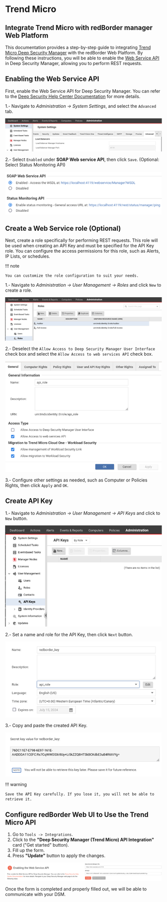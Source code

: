 # Trend Micro

## Integrate Trend Micro with redBorder manager Web Platform

This documentation provides a step-by-step guide to integrating [Trend Micro Deep Security Manager](https://www.trendmicro.com/en_us/business/products/hybrid-cloud/deep-security.html?utm_content=ent_cloud+security_lg_e_es_wg_ao_search&ent_cloud+one_lg_e_es_wg_ao_search&gad_source=1&gclid=Cj0KCQjwkdO0BhDxARIsANkNcrel8Dzy3FK5eq43xqTjoUjEzbPHWa83z9Di5gBm_DLFxWQUQGkY3g8aAjV-EALw_wcB) with the redBorder Web Platform. By following these instructions, you will be able to enable the [Web Service API](https://automation.deepsecurity.trendmicro.com/article/20_0/api-reference/) in Deep Security Manager, allowing you to perform REST requests.

## Enabling the Web Service API

First, enable the Web Service API for Deep Security Manager. You can refer to the [Deep Security Help Center Documentation](https://help.deepsecurity.trendmicro.com/20_0/on-premise/welcome.html) for more details. 

1.- Navigate to *Administration -> System Settings*, and select the `Advanced` tab.

![Admin panel Advanced Settings](images/trend_micro_step_1.png)

2.- Select `Enabled` under **SOAP Web service API**, then click `Save`. (Optional: Select Status Monitoring API)

![Select SOAP Web service API](images/trend_micro_step_2.png)

## Create a Web Service role (Optional)

Next, create a role specifically for performing REST requests. This role will be used when creating an API Key and must be specified for the API Key role. You can configure the access permissions for this role, such as Alerts, IP Lists, or schedules.

!!! note

    You can customize the role configuration to suit your needs.

1.- Navigate to *Administration -> User Management -> Roles* and click `New` to create a role.

![Create Role View](images/trend_micro_step_3.png)

2.- Deselect the `Allow Access to Deep Security Manager User Interface` check box and select the `Allow Access to web services API` check box.

![Configure New Role View](images/trend_micro_step_4.png)

3.- Configure other settings as needed, such as Computer or Policies Rights, then click `Apply` and `OK`.

## Create API Key

1.- Navigate to *Administration -> User Management -> API Keys* and click to `New` button.

![Create API Key View](images/trend_micro_step_5.png)

2.- Set a name and role for the API Key, then click `Next` button.

![Configure New API Key View](images/trend_micro_step_6.png)

3.- Copy and paste the created API Key.

![Copy API Key View](images/trend_micro_step_7.png)

!!! warning

    Save the API Key carefully. If you lose it, you will not be able to retrieve it.

## Configure redBorder Web UI to Use the Trend Micro API

1. Go to `Tools -> Integrations`.
2. Click to the  **"Deep Security Manager (Trend Micro) API Integration"** card ("Get started" button).
3. Fill up the form.
4. Press **"Update"** button to apply the changes.

![Copy API Key View](images/trend_micro_step_8.png)

Once the form is completed and properly filled out, we will be able to communicate with your DSM.